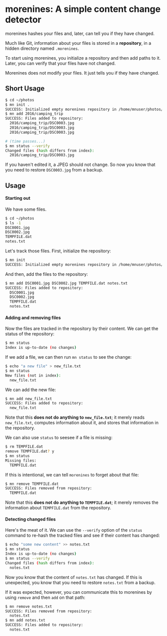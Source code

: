 # morenines: A simple content change detector

morenines hashes your files and, later, can tell you if they have changed.

Much like Git, information about your files is stored in a **repository**, in
a hidden directory named `.morenines`.

To start using morenines, you initialize a repository and then add paths to it.
Later, you can verify that your files have not changed.

Morenines does not modify your files. It just tells you if they have changed.

## Short Usage

```bash
$ cd ~/photos
$ mn init .
SUCCESS: Initialized empty morenines repository in /home/mnuser/photos/.morenines
$ mn add 2016/camping_trip
SUCCESS: Files added to repository:
  2016/camping_trip/DSC0003.jpg
  2016/camping_trip/DSC0003.jpg
  2016/camping_trip/DSC0003.jpg

# (time passes...)
$ mn status --verify
Changed files (hash differs from index):
  2016/camping_trip/DSC0003.jpg
```

If you haven't edited it, a JPEG should not change. So now you know that you
need to restore `DSC0003.jpg` from a backup.

## Usage

#### Starting out

We have some files.

```bash
$ cd ~/photos
$ ls -1
DSC0001.jpg
DSC0002.jpg
TEMPFILE.dat
notes.txt
```

Let's track those files. First, initialize the repository:

```bash
$ mn init
SUCCESS: Initialized empty morenines repository in /home/mnuser/photos/.morenines
```

And then, add the files to the repository:

```bash
$ mn add DSC0001.jpg DSC0002.jpg TEMPFILE.dat notes.txt
SUCCESS: Files added to repository:
  DSC0001.jpg
  DSC0002.jpg
  TEMPFILE.dat
  notes.txt
```

#### Adding and removing files

Now the files are tracked in the repository by their content. We can get the
status of the repository:

```bash
$ mn status
Index is up-to-date (no changes)
```

If we add a file, we can then run `mn status` to see the change:

```bash
$ echo "a new file" > new_file.txt
$ mn status
New files (not in index):
  new_file.txt
```

We can add the new file:

```bash
$ mn add new_file.txt 
SUCCESS: Files added to repository:
  new_file.txt
```

Note that this **does not do anything to `new_file.txt`**; it merely reads
`new_file.txt`, computes information about it, and stores that information in
the repository.

We can also use `status` to seesee if a file is missing:

```bash
$ rm TEMPFILE.dat 
remove TEMPFILE.dat? y
$ mn status
Missing files:
  TEMPFILE.dat
```

If this is intentional, we can tell `morenines` to forget about that file:

```bash
$ mn remove TEMPFILE.dat
SUCCESS: Files removed from repository:
  TEMPFILE.dat
```

Note that this **does not do anything to `TEMPFILE.dat`**; it merely removes the
information about `TEMPFILE.dat` from the repository.

#### Detecting changed files

Here's the meat of it. We can use the `--verify` option of the `status` command
to re-hash the tracked files and see if their content has changed:

```bash
$ echo "some new content" >> notes.txt 
$ mn status
Index is up-to-date (no changes)
$ mn status --verify
Changed files (hash differs from index):
  notes.txt
```

Now you know that the content of `notes.txt` has changed. If this is
unexpected, you know that you need to restore `notes.txt` from a backup.

If it was expected, however, you can communicate this to morenines by using
`remove` and then `add` on that path:

```bash
$ mn remove notes.txt
SUCCESS: Files removed from repository:
  notes.txt
$ mn add notes.txt
SUCCESS: Files added to repository:
  notes.txt
```
